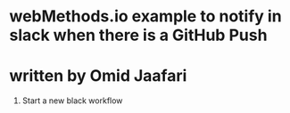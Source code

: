 # webMethods.io example to notify in slack when there is a GitHub Push
# written by Omid Jaafari

1. Start a new black workflow 

